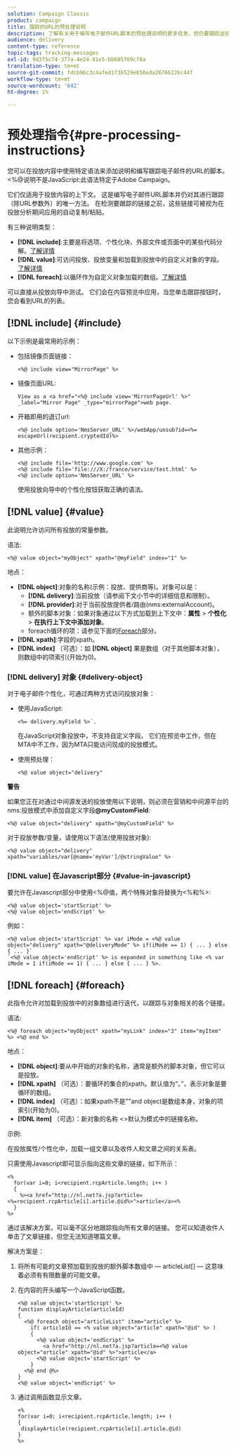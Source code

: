 ```yaml
---
solution: Campaign Classic
product: campaign
title: 跟踪的URL的预处理说明
description: 了解有关用于编写电子邮件URL脚本的预处理说明的更多信息，但仍要跟踪这些说明。
audience: delivery
content-type: reference
topic-tags: tracking-messages
exl-id: 9d3f5c74-377a-4e24-81e5-bb605f69cf8a
translation-type: tm+mt
source-git-commit: fdcb96c3c4afed1f36529e658eda26766226c44f
workflow-type: tm+mt
source-wordcount: '642'
ht-degree: 1%

---
```


# 预处理指令{#pre-processing-instructions}

您可以在投放内容中使用特定语法来添加说明和编写跟踪电子邮件的URL的脚本。 &lt;%@说明不是JavaScript:此语法特定于Adobe Campaign。

它们仅适用于投放内容的上下文。 这是编写电子邮件URL脚本并仍对其进行跟踪（除URL参数外）的唯一方法。 在检测要跟踪的链接之前，这些链接可被视为在投放分析期间应用的自动复制/粘贴。

有三种说明类型：

* **[!DNL include]**:主要是将选项、个性化块、外部文件或页面中的某些代码分解。[了解详情](#include)
* **[!DNL value]**:可访问投放、投放变量和加载到投放中的自定义对象的字段。[了解详情](#value)
* **[!DNL foreach]**:以循环作为自定义对象加载的数组。[了解详情](#foreach)

可以直接从投放向导中测试。 它们会在内容预览中应用，当您单击跟踪按钮时，您会看到URL的列表。

## [!DNL include] {#include}

以下示例是最常用的示例：

* 包括镜像页面链接：

   ```
   <%@ include view="MirrorPage" %>  
   ```

* 镜像页面URL:

   ```
   View as a <a href="<%@ include view='MirrorPageUrl' %>" _label="Mirror Page" _type="mirrorPage">web page.
   ```

* 开箱即用的退订url:

   ```
   <%@ include option='NmsServer_URL' %>/webApp/unsub?id=<%= escapeUrl(recipient.cryptedId)%>
   ```

* 其他示例：

   ```
   <%@ include file='http://www.google.com' %>
   <%@ include file='file:///X:/france/service/test.html' %>
   <%@ include option='NmsServer_URL' %>
   ```

   使用投放向导中的个性化按钮获取正确的语法。

## [!DNL value] {#value}

此说明允许访问所有投放的常量参数。

语法:

```
<%@ value object="myObject" xpath="@myField" index="1" %>
```

地点：

* **[!DNL object]**:对象的名称(示例：投放、提供商等)。对象可以是：
   * **[!DNL delivery]**:当前投放（请参阅下文小节中的详细信息和限制）。
   * **[!DNL provider]**:对于当前投放提供者/路由(nms:externalAccount)。
   * 额外的脚本对象：如果对象通过以下方式加载到上下文中：**属性** > **个性化** > **在执行上下文中添加对象**。
   * foreach循环的项：请参见下面的[Foreach](#foreach)部分。
* **[!DNL xpath]**:字段的xpath。
* **[!DNL index]** （可选）：如 **[!DNL object]** 果是数组（对于其他脚本对象），则数组中的项索引(开始为0)。

### [!DNL delivery] 对象 {#delivery-object}

对于电子邮件个性化，可通过两种方式访问投放对象：

* 使用JavaScript:

   ```
   <%= delivery.myField %>`.
   ```

   在JavaScript对象投放中，不支持自定义字段。 它们在预览中工作，但在MTA中不工作，因为MTA只能访问现成的投放模式。

* 使用预处理：

   ```
   <%@ value object="delivery"
   ```


**警告**

如果您正在对通过中间源发送的投放使用以下说明，则必须在营销和中间源平台的nms:投放模式中添加自定义字段&#x200B;**@myCustomField**:

```
<%@ value object="delivery" xpath="@myCustomField" %>
```

对于投放参数/变量，请使用以下语法(使用投放对象):

```
<%@ value object="delivery" xpath="variables/var[@name='myVar']/@stringValue" %>
```

### [!DNL value] 在Javascript部分  {#value-in-javascript}

要允许在Javascript部分中使用&lt;%@值，两个特殊对象将替换为&lt;%和%>:

```
<%@ value object='startScript' %>
<%@ value object='endScript' %>
```

例如：

```
<%@ value object='startScript' %> var iMode = <%@ value object="delivery" xpath="@deliveryMode" %> if(iMode == 1) { ... } else { ... }`
`<%@ value object='endScript' %> is expanded in something like <% var iMode = 1 if(iMode == 1) { ... } else { ... } %>.
```

## [!DNL foreach] {#foreach}

此指令允许对加载到投放中的对象数组进行迭代，以跟踪与对象相关的各个链接。

语法:

```
<%@ foreach object="myObject" xpath="myLink" index="3" item="myItem" %> <%@ end %>
```

地点：

* **[!DNL object]**:要从中开始的对象的名称，通常是额外的脚本对象，但它可以是投放。
* **[!DNL xpath]** （可选）：要循环的集合的xpath。默认值为“。”，表示对象是要循环的数组。
* **[!DNL index]** （可选）：如果xpath不是&quot;&quot;and object是数组本身，对象的项索引(开始为0)。
* **[!DNL item]** （可选）：新对象的名称  &lt;>默认为模式中的链接名称。

示例:

在投放属性/个性化中，加载一组文章以及收件人和文章之间的关系表。

只需使用Javascript即可显示指向这些文章的链接，如下所示：

```
<%
  for(var i=0; i<recipient.rcpArticle.length; i++ )
  {
    %><a href="http://nl.net?a.jsp?article=<%=recipient.rcpArticle[i].article.@id%>">article</a><%
  }
%>
```

通过该解决方案，可以毫不区分地跟踪指向所有文章的链接。 您可以知道收件人单击了文章链接，但您无法知道哪篇文章。

解决方案是：

1. 将所有可能的文章预加载到投放的额外脚本数组中 — articleList[] — 这意味着必须有有限数量的可能文章。
1. 在内容的开头编写一个JavaScript函数。

   ```
   <%@ value object='startScript' %>
   function displayArticle(articleId)
   {
     <%@ foreach object="articleList" item="article" %>
       if( articleId == <% value object="article" xpath="@id" %> ) 
       {
         <%@ value object='endScript' %>
           <a href="http://nl.net?a.jsp?article=<%@ value object="article" xpath="@id" %>">article</a>
         <%@ value object='startScript' %>
       } 
     <%@ end @%>
   }
   <%@ value object='endScript' %>
   ```

1. 通过调用函数显示文章。

   ```
   <%
   for(var i=0; i<recipient.rcpArticle.length; i++ )
   {
    displayArticle(recipient.rcpArticle[i].article.@id)
   }
   %>
   ```
